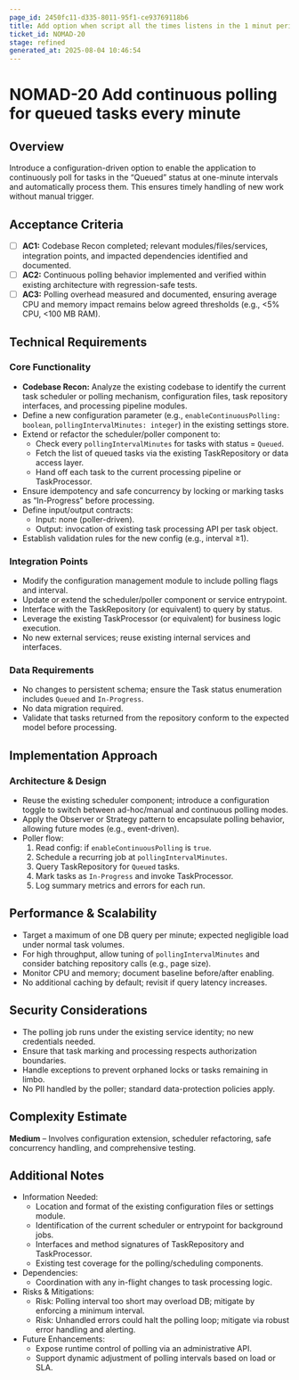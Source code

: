 ```yaml
---
page_id: 2450fc11-d335-8011-95f1-ce93769118b6
title: Add option when script all the times listens in the 1 minut periods if there any tasks to process
ticket_id: NOMAD-20
stage: refined
generated_at: 2025-08-04 10:46:54
---
```


# NOMAD-20 Add continuous polling for queued tasks every minute

## Overview
Introduce a configuration-driven option to enable the application to continuously poll for tasks in the “Queued” status at one-minute intervals and automatically process them. This ensures timely handling of new work without manual trigger.

## Acceptance Criteria
- [ ] **AC1:** Codebase Recon completed; relevant modules/files/services, integration points, and impacted dependencies identified and documented.
- [ ] **AC2:** Continuous polling behavior implemented and verified within existing architecture with regression-safe tests.
- [ ] **AC3:** Polling overhead measured and documented, ensuring average CPU and memory impact remains below agreed thresholds (e.g., <5% CPU, <100 MB RAM).

## Technical Requirements

### Core Functionality
- **Codebase Recon:** Analyze the existing codebase to identify the current task scheduler or polling mechanism, configuration files, task repository interfaces, and processing pipeline modules.
- Define a new configuration parameter (e.g., `enableContinuousPolling: boolean`, `pollingIntervalMinutes: integer`) in the existing settings store.
- Extend or refactor the scheduler/poller component to:
  - Check every `pollingIntervalMinutes` for tasks with status = `Queued`.
  - Fetch the list of queued tasks via the existing TaskRepository or data access layer.
  - Hand off each task to the current processing pipeline or TaskProcessor.
- Ensure idempotency and safe concurrency by locking or marking tasks as “In-Progress” before processing.
- Define input/output contracts:
  - Input: none (poller-driven).
  - Output: invocation of existing task processing API per task object.
- Establish validation rules for the new config (e.g., interval ≥1).

### Integration Points
- Modify the configuration management module to include polling flags and interval.
- Update or extend the scheduler/poller component or service entrypoint.
- Interface with the TaskRepository (or equivalent) to query by status.
- Leverage the existing TaskProcessor (or equivalent) for business logic execution.
- No new external services; reuse existing internal services and interfaces.

### Data Requirements
- No changes to persistent schema; ensure the Task status enumeration includes `Queued` and `In-Progress`.
- No data migration required.
- Validate that tasks returned from the repository conform to the expected model before processing.

## Implementation Approach

### Architecture & Design
- Reuse the existing scheduler component; introduce a configuration toggle to switch between ad-hoc/manual and continuous polling modes.
- Apply the Observer or Strategy pattern to encapsulate polling behavior, allowing future modes (e.g., event-driven).
- Poller flow:
  1. Read config: if `enableContinuousPolling` is `true`.
  2. Schedule a recurring job at `pollingIntervalMinutes`.
  3. Query TaskRepository for `Queued` tasks.
  4. Mark tasks as `In-Progress` and invoke TaskProcessor.
  5. Log summary metrics and errors for each run.

## Performance & Scalability
- Target a maximum of one DB query per minute; expected negligible load under normal task volumes.
- For high throughput, allow tuning of `pollingIntervalMinutes` and consider batching repository calls (e.g., page size).
- Monitor CPU and memory; document baseline before/after enabling.
- No additional caching by default; revisit if query latency increases.

## Security Considerations
- The polling job runs under the existing service identity; no new credentials needed.
- Ensure that task marking and processing respects authorization boundaries.
- Handle exceptions to prevent orphaned locks or tasks remaining in limbo.
- No PII handled by the poller; standard data-protection policies apply.

## Complexity Estimate
**Medium** – Involves configuration extension, scheduler refactoring, safe concurrency handling, and comprehensive testing.

## Additional Notes
- Information Needed:
  - Location and format of the existing configuration files or settings module.
  - Identification of the current scheduler or entrypoint for background jobs.
  - Interfaces and method signatures of TaskRepository and TaskProcessor.
  - Existing test coverage for the polling/scheduling components.
- Dependencies:
  - Coordination with any in-flight changes to task processing logic.
- Risks & Mitigations:
  - Risk: Polling interval too short may overload DB; mitigate by enforcing a minimum interval.
  - Risk: Unhandled errors could halt the polling loop; mitigate via robust error handling and alerting.
- Future Enhancements:
  - Expose runtime control of polling via an administrative API.
  - Support dynamic adjustment of polling intervals based on load or SLA.
